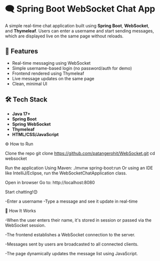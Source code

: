 # 🗨️ Spring Boot WebSocket Chat App

A simple real-time chat application built using **Spring Boot**, **WebSocket**, and **Thymeleaf**. Users can enter a username and start sending messages, which are displayed live on the same page without reloads.

## 🚀 Features

- Real-time messaging using WebSocket
- Simple username-based login (no password/auth for demo)
- Frontend rendered using Thymeleaf
- Live message updates on the same page
- Clean, minimal UI


## 🛠️ Tech Stack

- **Java 17+**
- **Spring Boot**
- **Spring WebSocket**
- **Thymeleaf**
- **HTML/CSS/JavaScript**

  
⚙️ How to Run

Clone the repo
git clone https://github.com/patangerohit/WebSocket.git
cd websocket

Run the application
Using Maven:
./mvnw spring-boot:run
Or using an IDE like IntelliJ/Eclipse, run the WebSocketChatApplication class.

Open in browser
Go to: http://localhost:8080

Start chatting!😊

-Enter a username
-Type a message and see it update in real-time

🧠 How It Works

-When the user enters their name, it's stored in session or passed via the WebSocket session.

-The frontend establishes a WebSocket connection to the server.

-Messages sent by users are broadcasted to all connected clients.

-The page dynamically updates the message list using JavaScript.
